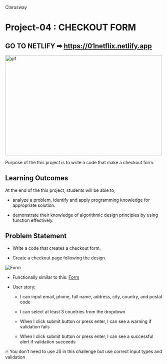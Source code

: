 <p>Clarusway<img align="right"
  src="https://secure.meetupstatic.com/photos/event/3/1/b/9/600_488352729.jpeg"  width="15px"></p>

# Project-04 : CHECKOUT FORM

## GO TO NETLIFY ➡ https://01netflix.netlify.app

<p><img align="center" alt="gif" src="./images/Project-01-Netflix.gif" width="500" height="320" /></p>

Purpose of the this project is to write a code that make a checkout form.

## Learning Outcomes

At the end of the this project, students will be able to;

- analyze a problem, identify and apply programming knowledge for appropriate solution.

- demonstrate their knowledge of algorithmic design principles by using function effectively.

## Problem Statement

- Write a code that creates a checkout form.

- Create a checkout page following the design.

![Form](checkout.png)

- Functionally similar to this: [Form](https://aaron-clarusway.github.io/form/)

* User story;

  - I can input email, phone, full name, address, city, country, and postal code

  - I can select at least 3 countries from the dropdown

  - When I click submit button or press enter, I can see a warning if validation fails

  - When I click submit button or press enter, I can see a successful alert if validation succeeds

🔥 You don’t need to use JS in this challenge but use correct input types and validation
